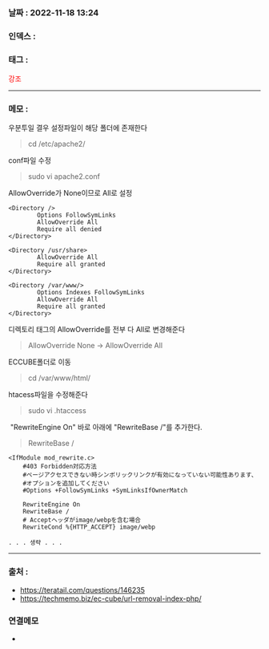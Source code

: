 ### 날짜 :  2022-11-18 13:24

### 인덱스 :

### 태그 :

<span style="color: red">강조</span>

----

### 메모 :

우분투일 결우 설정파일이 해당 폴더에 존재한다
> cd /etc/apache2/

conf파일 수정
>  sudo vi apache2.conf

AllowOverride가 None이므로 All로 설정
```shell
<Directory />
        Options FollowSymLinks
        AllowOverride All
        Require all denied
</Directory>

<Directory /usr/share>
        AllowOverride All
        Require all granted
</Directory>

<Directory /var/www/>
        Options Indexes FollowSymLinks
        AllowOverride All
        Require all granted
</Directory>
```

디렉토리 태그의 AllowOverride를 전부 다 All로 변경해준다
> AllowOverride None -> AllowOverride All

ECCUBE폴더로 이동
>  cd /var/www/html/

htacess파일을 수정해준다
> sudo vi .htaccess

 "RewriteEngine On" 바로 아래에 "RewriteBase /"를 추가한다.
> RewriteBase /

```shell
<IfModule mod_rewrite.c>
    #403 Forbidden対応方法
    #ページアクセスできない時シンボリックリンクが有効になっていない可能性あります、
    #オプションを追加してください
    #Options +FollowSymLinks +SymLinksIfOwnerMatch

    RewriteEngine On
    RewriteBase /
    # Acceptヘッダがimage/webpを含む場合
    RewriteCond %{HTTP_ACCEPT} image/webp

. . . 생략 . . .

```

----
### 출처 :
- https://teratail.com/questions/146235
- https://techmemo.biz/ec-cube/url-removal-index-php/

### 연결메모
-








